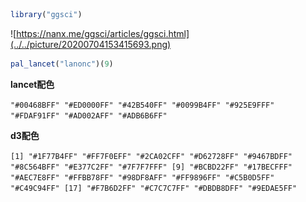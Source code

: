 ```R
library("ggsci")
```

![https://nanx.me/ggsci/articles/ggsci.html](../../picture/20200704153415693.png)

```R
pal_lancet("lanonc")(9)
```



**lancet配色**

`"#00468BFF" "#ED0000FF" "#42B540FF" "#0099B4FF" "#925E9FFF" "#FDAF91FF" "#AD002AFF" "#ADB6B6FF"`

**d3配色**

`[1] "#1F77B4FF" "#FF7F0EFF" "#2CA02CFF" "#D62728FF" "#9467BDFF" "#8C564BFF" "#E377C2FF" "#7F7F7FFF"
 [9] "#BCBD22FF" "#17BECFFF" "#AEC7E8FF" "#FFBB78FF" "#98DF8AFF" "#FF9896FF" "#C5B0D5FF" "#C49C94FF"
[17] "#F7B6D2FF" "#C7C7C7FF" "#DBDB8DFF" "#9EDAE5FF"`
